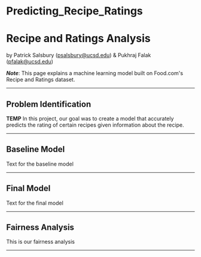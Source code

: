 # Predicting_Recipe_Ratings


# Recipe and Ratings Analysis

by Patrick Salsbury (psalsbury@ucsd.edu) & Pukhraj Falak (pfalak@ucsd.edu)

***Note***: This page explains a machine learning model built on Food.com's Recipe and Ratings dataset.


---

## Problem Identification

**TEMP** In this project, our goal was to create a model that accurately predicts the rating of certain recipes given information about the recipe. 

---

## Baseline Model

Text for the baseline model 

<!-- <iframe src="assets/Hist_Box_nsteps.html" width=800 height=600 frameBorder=0></iframe> -->
---

## Final Model

Text for the final model
<!-- Here's what a Markdown table looks like. Note that the code for this table was generated _automatically_ from a DataFrame, using

```py
print(counts[['Quarter', 'Count']].head().to_markdown(index=False))
```

| Quarter     |   Count |
|:------------|--------:|
| Fall 2020   |       3 |
| Winter 2021 |       2 |
| Spring 2021 |       6 |
| Summer 2021 |       4 |
| Fall 2021   |      55 | -->

---

## Fairness Analysis

This is our fairness analysis

---